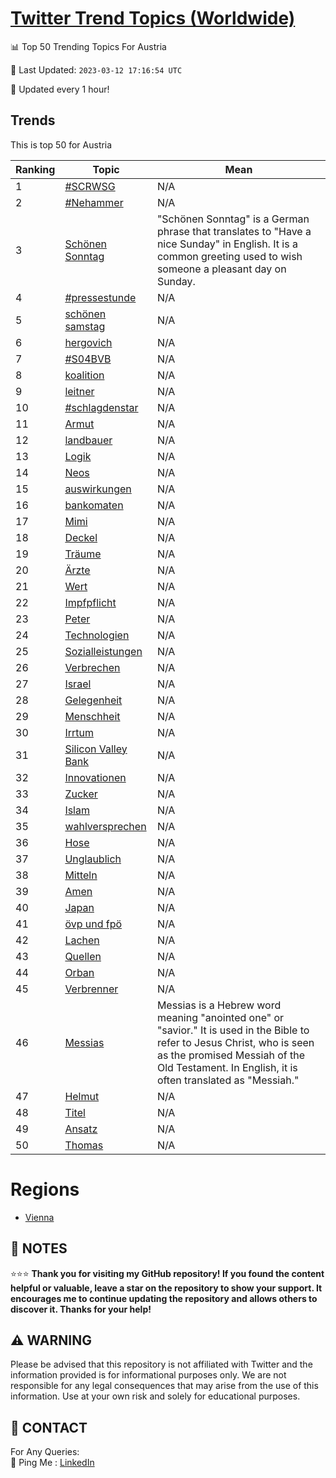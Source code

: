 [Twitter Trend Topics (Worldwide)](https://github.com/ErcinDedeoglu/Twitter-Trend-Topics)
==========


📊 Top 50 Trending Topics For Austria

📆 Last Updated: `2023-03-12 17:16:54 UTC`

🔧 Updated every 1 hour!


## Trends

This is top 50 for Austria

| Ranking | Topic | Mean |
| ------- | ------------ | ------------ |
| 1 | [#SCRWSG](http://twitter.com/search?q=%23SCRWSG) | N/A |
| 2 | [#Nehammer](http://twitter.com/search?q=%23Nehammer) | N/A |
| 3 | [Schönen Sonntag](http://twitter.com/search?q=Sch%c3%b6nen+Sonntag) | "Schönen Sonntag" is a German phrase that translates to "Have a nice Sunday" in English. It is a common greeting used to wish someone a pleasant day on Sunday. |
| 4 | [#pressestunde](http://twitter.com/search?q=%23pressestunde) | N/A |
| 5 | [schönen samstag](http://twitter.com/search?q=sch%c3%b6nen+samstag) | N/A |
| 6 | [hergovich](http://twitter.com/search?q=hergovich) | N/A |
| 7 | [#S04BVB](http://twitter.com/search?q=%23S04BVB) | N/A |
| 8 | [koalition](http://twitter.com/search?q=koalition) | N/A |
| 9 | [leitner](http://twitter.com/search?q=leitner) | N/A |
| 10 | [#schlagdenstar](http://twitter.com/search?q=%23schlagdenstar) | N/A |
| 11 | [Armut](http://twitter.com/search?q=Armut) | N/A |
| 12 | [landbauer](http://twitter.com/search?q=landbauer) | N/A |
| 13 | [Logik](http://twitter.com/search?q=Logik) | N/A |
| 14 | [Neos](http://twitter.com/search?q=Neos) | N/A |
| 15 | [auswirkungen](http://twitter.com/search?q=auswirkungen) | N/A |
| 16 | [bankomaten](http://twitter.com/search?q=bankomaten) | N/A |
| 17 | [Mimi](http://twitter.com/search?q=Mimi) | N/A |
| 18 | [Deckel](http://twitter.com/search?q=Deckel) | N/A |
| 19 | [Träume](http://twitter.com/search?q=Tr%c3%a4ume) | N/A |
| 20 | [Ärzte](http://twitter.com/search?q=%c3%84rzte) | N/A |
| 21 | [Wert](http://twitter.com/search?q=Wert) | N/A |
| 22 | [Impfpflicht](http://twitter.com/search?q=Impfpflicht) | N/A |
| 23 | [Peter](http://twitter.com/search?q=Peter) | N/A |
| 24 | [Technologien](http://twitter.com/search?q=Technologien) | N/A |
| 25 | [Sozialleistungen](http://twitter.com/search?q=Sozialleistungen) | N/A |
| 26 | [Verbrechen](http://twitter.com/search?q=Verbrechen) | N/A |
| 27 | [Israel](http://twitter.com/search?q=Israel) | N/A |
| 28 | [Gelegenheit](http://twitter.com/search?q=Gelegenheit) | N/A |
| 29 | [Menschheit](http://twitter.com/search?q=Menschheit) | N/A |
| 30 | [Irrtum](http://twitter.com/search?q=Irrtum) | N/A |
| 31 | [Silicon Valley Bank](http://twitter.com/search?q=Silicon+Valley+Bank) | N/A |
| 32 | [Innovationen](http://twitter.com/search?q=Innovationen) | N/A |
| 33 | [Zucker](http://twitter.com/search?q=Zucker) | N/A |
| 34 | [Islam](http://twitter.com/search?q=Islam) | N/A |
| 35 | [wahlversprechen](http://twitter.com/search?q=wahlversprechen) | N/A |
| 36 | [Hose](http://twitter.com/search?q=Hose) | N/A |
| 37 | [Unglaublich](http://twitter.com/search?q=Unglaublich) | N/A |
| 38 | [Mitteln](http://twitter.com/search?q=Mitteln) | N/A |
| 39 | [Amen](http://twitter.com/search?q=Amen) | N/A |
| 40 | [Japan](http://twitter.com/search?q=Japan) | N/A |
| 41 | [övp und fpö](http://twitter.com/search?q=%c3%b6vp+und+fp%c3%b6) | N/A |
| 42 | [Lachen](http://twitter.com/search?q=Lachen) | N/A |
| 43 | [Quellen](http://twitter.com/search?q=Quellen) | N/A |
| 44 | [Orban](http://twitter.com/search?q=Orban) | N/A |
| 45 | [Verbrenner](http://twitter.com/search?q=Verbrenner) | N/A |
| 46 | [Messias](http://twitter.com/search?q=Messias) | Messias is a Hebrew word meaning "anointed one" or "savior." It is used in the Bible to refer to Jesus Christ, who is seen as the promised Messiah of the Old Testament. In English, it is often translated as "Messiah." |
| 47 | [Helmut](http://twitter.com/search?q=Helmut) | N/A |
| 48 | [Titel](http://twitter.com/search?q=Titel) | N/A |
| 49 | [Ansatz](http://twitter.com/search?q=Ansatz) | N/A |
| 50 | [Thomas](http://twitter.com/search?q=Thomas) | N/A |



# Regions

* [Vienna](</Austria/Vienna.md>)



## 📝 NOTES

⭐⭐⭐ **Thank you for visiting my GitHub repository! If you found the content helpful or valuable, leave a star on the repository to show your support. It encourages me to continue updating the repository and allows others to discover it. Thanks for your help!**


## ⚠️ WARNING

Please be advised that this repository is not affiliated with Twitter and the information provided is for informational purposes only. We are not responsible for any legal consequences that may arise from the use of this information. Use at your own risk and solely for educational purposes.


## 📨 CONTACT

 For Any Queries:  
            🏓 Ping Me : [LinkedIn](https://www.linkedin.com/in/ercindedeoglu/)
